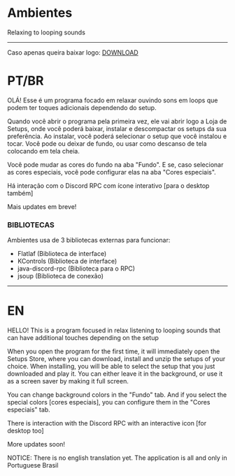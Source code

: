 # Ambientes
Relaxing to looping sounds

---

Caso apenas queira baixar logo:
[DOWNLOAD](https://github.com/Thebonn/Ambientes/releases/download/v1.1/Ambientes.jar)

# **PT/BR**

OLÁ!
Esse é um programa focado em relaxar ouvindo sons em loops que podem ter toques adicionais dependendo do setup.

Quando você abrir o programa pela primeira vez, ele vai abrir logo a Loja de Setups, onde você poderá baixar, instalar e descompactar os setups da sua preferência.
Ao instalar, você poderá selecionar o setup que você instalou e tocar. Você pode ou deixar de fundo, ou usar como descanso de tela colocando em tela cheia.

Você pode mudar as cores do fundo na aba "Fundo". E se, caso selecionar as cores especiais, você pode configurar elas na aba "Cores especiais".

Há interação com o Discord RPC com ícone interativo [para o desktop também]

Mais updates em breve!

### BIBLIOTECAS

Ambientes usa de 3 bibliotecas externas para funcionar:
- Flatlaf (Biblioteca de interface)
- KControls (Biblioteca de interface)
- java-discord-rpc (Biblioteca para o RPC)
- jsoup (Biblioteca de conexão)

---

# **EN**

HELLO!
This is a program focused in relax listening to looping sounds that can have additional touches depending on the setup

When you open the program for the first time, it will immediately open the Setups Store, where you can download, install and unzip the setups of your choice.
When installing, you will be able to select the setup that you just downloaded and play it. You can either leave it in the background, or use it as a screen saver by making it full screen.

You can change background colors in the "Fundo" tab. And if you select the special colors [cores especiais], you can configure them in the "Cores especiais" tab.

There is interaction with the Discord RPC with an interactive icon [for desktop too]

More updates soon!

NOTICE: There is no english translation yet. The application is all and only in Portuguese Brasil
